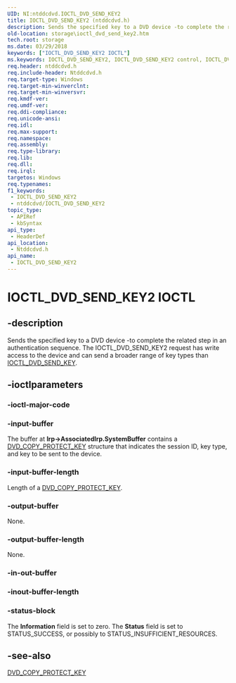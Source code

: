 ```yaml
---
UID: NI:ntddcdvd.IOCTL_DVD_SEND_KEY2
title: IOCTL_DVD_SEND_KEY2 (ntddcdvd.h)
description: Sends the specified key to a DVD device -to complete the related step in an authentication sequence. The IOCTL_DVD_SEND_KEY2 request has write access to the device and can send a broader range of key types than IOCTL_DVD_SEND_KEY.
old-location: storage\ioctl_dvd_send_key2.htm
tech.root: storage
ms.date: 03/29/2018
keywords: ["IOCTL_DVD_SEND_KEY2 IOCTL"]
ms.keywords: IOCTL_DVD_SEND_KEY2, IOCTL_DVD_SEND_KEY2 control, IOCTL_DVD_SEND_KEY2 control code [Storage Devices], k307_f38bdf8b-8bdc-4f28-bf53-d42f8b04a610.xml, ntddcdvd/IOCTL_DVD_SEND_KEY2, storage.ioctl_dvd_send_key2
req.header: ntddcdvd.h
req.include-header: Ntddcdvd.h
req.target-type: Windows
req.target-min-winverclnt: 
req.target-min-winversvr: 
req.kmdf-ver: 
req.umdf-ver: 
req.ddi-compliance: 
req.unicode-ansi: 
req.idl: 
req.max-support: 
req.namespace: 
req.assembly: 
req.type-library: 
req.lib: 
req.dll: 
req.irql: 
targetos: Windows
req.typenames: 
f1_keywords:
 - IOCTL_DVD_SEND_KEY2
 - ntddcdvd/IOCTL_DVD_SEND_KEY2
topic_type:
 - APIRef
 - kbSyntax
api_type:
 - HeaderDef
api_location:
 - Ntddcdvd.h
api_name:
 - IOCTL_DVD_SEND_KEY2
---
```


# IOCTL_DVD_SEND_KEY2 IOCTL


## -description

Sends the specified key to a DVD device -to complete the related step in an authentication sequence. The IOCTL_DVD_SEND_KEY2 request has write access to the device and can send a broader range of key types than <a href="/windows-hardware/drivers/ddi/ntddcdvd/ni-ntddcdvd-ioctl_dvd_send_key">IOCTL_DVD_SEND_KEY</a>.

## -ioctlparameters

### -ioctl-major-code

### -input-buffer

The buffer at <b>Irp->AssociatedIrp.SystemBuffer</b> contains a <a href="/windows-hardware/drivers/ddi/ntddcdvd/ns-ntddcdvd-_dvd_copy_protect_key">DVD_COPY_PROTECT_KEY</a> structure that indicates the session ID, key type, and key to be sent to the device.

### -input-buffer-length

Length of a <a href="/windows-hardware/drivers/ddi/ntddcdvd/ns-ntddcdvd-_dvd_copy_protect_key">DVD_COPY_PROTECT_KEY</a>.

### -output-buffer

None.

### -output-buffer-length

None.

### -in-out-buffer

### -inout-buffer-length

### -status-block

The <b>Information</b> field is set to zero. The <b>Status</b> field is set to STATUS_SUCCESS, or possibly to STATUS_INSUFFICIENT_RESOURCES.

## -see-also

<a href="/windows-hardware/drivers/ddi/ntddcdvd/ns-ntddcdvd-_dvd_copy_protect_key">DVD_COPY_PROTECT_KEY</a>
